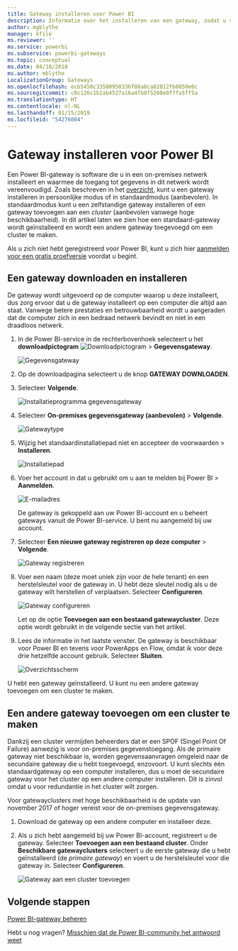 ```yaml
---
title: Gateway installeren voor Power BI
description: Informatie over het installeren van een gateway, zodat u verbinding kunt maken met on-premises gegevens in Power BI.
author: mgblythe
manager: kfile
ms.reviewer: ''
ms.service: powerbi
ms.subservice: powerbi-gateways
ms.topic: conceptual
ms.date: 04/18/2018
ms.author: mblythe
LocalizationGroup: Gateways
ms.openlocfilehash: ecb5450c33500950336f08a8ca82812fb0850e0c
ms.sourcegitcommit: c8c126c1b2ab4527a16a4fb8f5208e0f7fa5ff5a
ms.translationtype: HT
ms.contentlocale: nl-NL
ms.lasthandoff: 01/15/2019
ms.locfileid: "54276004"
---
```

# <a name="install-a-gateway-for-power-bi"></a>Gateway installeren voor Power BI

Een Power BI-gateway is software die u in een on-premises netwerk installeert en waarmee de toegang tot gegevens in dit netwerk wordt vereenvoudigd. Zoals beschreven in het [overzicht](service-gateway-getting-started.md), kunt u een gateway installeren in persoonlijke modus of in standaardmodus (aanbevolen). In standaardmodus kunt u een zelfstandige gateway installeren of een gateway toevoegen aan een *cluster* (aanbevolen vanwege hoge beschikbaarheid). In dit artikel laten we zien hoe een standaard-gateway wordt geïnstalleerd en wordt een andere gateway toegevoegd om een cluster te maken.

Als u zich niet hebt geregistreerd voor Power BI, kunt u zich hier [aanmelden voor een gratis proefversie](https://app.powerbi.com/signupredirect?pbi_source=web) voordat u begint.


## <a name="download-and-install-a-gateway"></a>Een gateway downloaden en installeren

De gateway wordt uitgevoerd op de computer waarop u deze installeert, dus zorg ervoor dat u de gateway installeert op een computer die altijd aan staat. Vanwege betere prestaties en betrouwbaarheid wordt u aangeraden dat de computer zich in een bedraad netwerk bevindt en niet in een draadloos netwerk.

1. In de Power BI-service in de rechterbovenhoek selecteert u het **downloadpictogram** ![Downloadpictogram](media/service-gateway-install/icon-download.png) > **Gegevensgateway**.

    ![Gegevensgateway](media/service-gateway-install/data-gateway.png)

2. Op de downloadpagina selecteert u de knop **GATEWAY DOWNLOADEN**.

3. Selecteer **Volgende**.     

    ![Installatieprogramma gegevensgateway](media/service-gateway-install/gateway-installer.png)

4. Selecteer **On-premises gegevensgateway (aanbevolen)** > **Volgende**.

    ![Gatewaytype](media/service-gateway-install/gateway-type.png)

5. Wijzig het standaardinstallatiepad niet en accepteer de voorwaarden > **Installeren**.

    ![Installatiepad](media/service-gateway-install/install-path.png)

6. Voer het account in dat u gebruikt om u aan te melden bij Power BI > **Aanmelden**.

    ![E-mailadres](media/service-gateway-install/email-address.png)

    De gateway is gekoppeld aan uw Power BI-account en u beheert gateways vanuit de Power BI-service. U bent nu aangemeld bij uw account.

7. Selecteer **Een nieuwe gateway registreren op deze computer** > **Volgende**.

    ![Gateway registreren](media/service-gateway-install/register-gateway.png)

8. Voer een naam (deze moet uniek zijn voor de hele tenant) en een herstelsleutel voor de gateway in. U hebt deze sleutel nodig als u de gateway wilt herstellen of verplaatsen. Selecteer **Configureren**.

    ![Gateway configureren](media/service-gateway-install/configure-gateway.png)

    Let op de optie **Toevoegen aan een bestaand gatewaycluster**. Deze optie wordt gebruikt in de volgende sectie van het artikel.

9. Lees de informatie in het laatste venster. De gateway is beschikbaar voor Power BI en tevens voor PowerApps en Flow, omdat ik voor deze drie hetzelfde account gebruik. Selecteer **Sluiten**.

    ![Overzichtsscherm](media/service-gateway-install/summary-screen.png)

U hebt een gateway geïnstalleerd. U kunt nu een andere gateway toevoegen om een cluster te maken.


## <a name="add-another-gateway-to-create-a-cluster"></a>Een andere gateway toevoegen om een cluster te maken

Dankzij een cluster vermijden beheerders dat er een SPOF (Singel Point Of Failure) aanwezig is voor on-premises gegevenstoegang. Als de primaire gateway niet beschikbaar is, worden gegevensaanvragen omgeleid naar de secundaire gateway die u hebt toegevoegd, enzovoort. U kunt slechts één standaardgateway op een computer installeren, dus u moet de secundaire gateway voor het cluster op een andere computer installeren. Dit is zinvol omdat u voor redundantie in het cluster wilt zorgen.

Voor gatewayclusters met hoge beschikbaarheid is de update van november 2017 of hoger vereist voor de on-premises gegevensgateway.

1. Download de gateway op een andere computer en installeer deze.

2. Als u zich hebt aangemeld bij uw Power BI-account, registreert u de gateway. Selecteer **Toevoegen aan een bestaand cluster**. Onder **Beschikbare gatewayclusters** selecteert u de eerste gateway die u hebt geïnstalleerd (de *primaire gateway*) en voert u de herstelsleutel voor die gateway in. Selecteer **Configureren**.

    ![Gateway aan een cluster toevoegen](media/service-gateway-install/add-cluster.png)


## <a name="next-steps"></a>Volgende stappen

[Power BI-gateway beheren](service-gateway-manage.md)

Hebt u nog vragen? [Misschien dat de Power BI-community het antwoord weet](http://community.powerbi.com/)